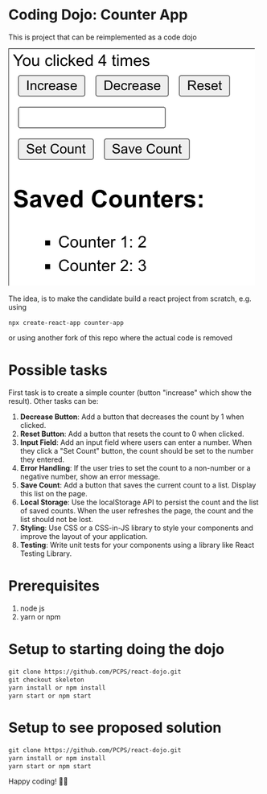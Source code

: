 # Coding Dojo: Counter App
This is project that can be reimplemented as a code dojo 

![possible_result.png](possible_result.png)

The idea, is to make the candidate build a react project from scratch, e.g. using 
```
npx create-react-app counter-app 
```
or using another fork of this repo where the actual code is removed

# Possible tasks
First task is to create a simple counter (button "increase" which show the result).
Other tasks can be:

1. **Decrease Button**: Add a button that decreases the count by 1 when clicked.
2. **Reset Button**: Add a button that resets the count to 0 when clicked.
3. **Input Field**: Add an input field where users can enter a number. When they click a "Set Count" button, the count should be set to the number they entered.
4. **Error Handling**: If the user tries to set the count to a non-number or a negative number, show an error message.
5. **Save Count**: Add a button that saves the current count to a list. Display this list on the page.
6. **Local Storage**: Use the localStorage API to persist the count and the list of saved counts. When the user refreshes the page, the count and the list should not be lost.
7. **Styling**: Use CSS or a CSS-in-JS library to style your components and improve the layout of your application.
8. **Testing**: Write unit tests for your components using a library like React Testing Library.

# Prerequisites
1. node js
2. yarn or npm

# Setup to starting doing the dojo
```
git clone https://github.com/PCPS/react-dojo.git
git checkout skeleton
yarn install or npm install
yarn start or npm start
```

# Setup to see proposed solution
```
git clone https://github.com/PCPS/react-dojo.git
yarn install or npm install
yarn start or npm start
```

Happy coding! 👨‍💻
